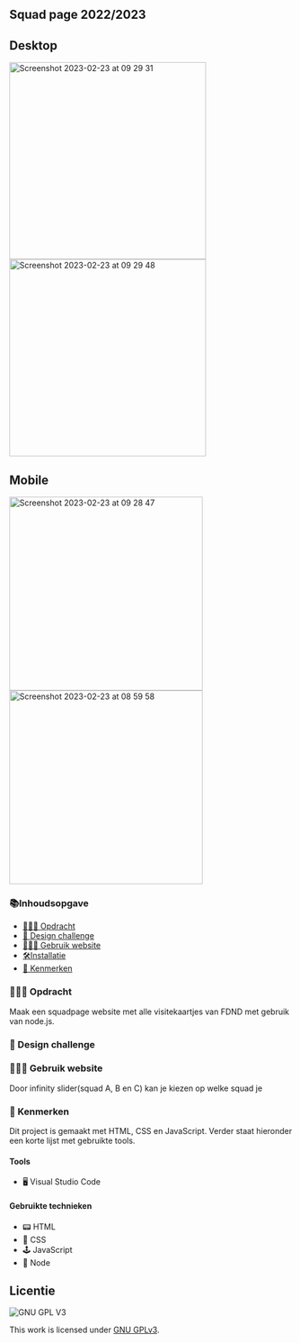 <h2>Squad page 2022/2023 </h2>


 <h2>Desktop</h2>
<img width="350" alt="Screenshot 2023-02-23 at 09 29 31" src="https://user-images.githubusercontent.com/94745953/220856568-3e4c3ae9-6b0a-4998-9a61-adcf44de6826.png">
<img width="350" alt="Screenshot 2023-02-23 at 09 29 48" src="https://user-images.githubusercontent.com/94745953/220856623-160f6f7e-5d59-4c8f-8d7e-8ebfaa350d6c.png">


<h2>Mobile</h2>
<img width="344" alt="Screenshot 2023-02-23 at 09 28 47" src="https://user-images.githubusercontent.com/94745953/220856693-f09fb331-fba4-4613-9ffc-d8f463b9a795.png">
<img width="344" alt="Screenshot 2023-02-23 at 08 59 58" src="https://user-images.githubusercontent.com/94745953/220856745-023b9ee7-12a1-45e2-9b40-56afb3a1394e.png">



 

<h3>📚Inhoudsopgave</h3>
<ul>
<li><a href="#Opdracht"> 👨🏼‍💼 Opdracht</a></li> 
<li><a href="#Designchallenge"> 🚀 Design challenge</a></li>  

<li><a href="#Gebruik"> 👩🏽‍💻 Gebruik website</a></li>  
 <li><a href="#Installatie"> 🛠Installatie </a></li>
<li><a href="#Kenmerken"> 📱 Kenmerken</a></li> 
</ul>

<h3 id="#Opdracht"> 👨🏼‍💼 Opdracht</h3>
Maak een squadpage website met alle visitekaartjes van FDND met gebruik van node.js. 

<h3 id="#Designchallenge"> 🚀 Design challenge</h3>

        
<h3 id="#Gebruik"> 👩🏽‍💻 Gebruik website</h3>
Door infinity slider(squad A, B en C) kan je kiezen op welke squad je 
        
        
<h3 id="#Kenmerken"> 📱 Kenmerken</h3>
Dit project is gemaakt met HTML, CSS en JavaScript. Verder staat hieronder een korte lijst met gebruikte tools.

<h4>Tools</h4>
<ul>
        <li> 🖥️ Visual Studio Code</li>
</ul>

<h4>Gebruikte technieken</h4>
<ul>
<li>📟 HTML</li>
        <li>🎨 CSS</li>
        <li>🕹️ JavaScript</li>
        <li>🥜 Node </li>
  </ul>      


## Licentie

![GNU GPL V3](https://www.gnu.org/graphics/gplv3-127x51.png)

This work is licensed under [GNU GPLv3](./LICENSE).
